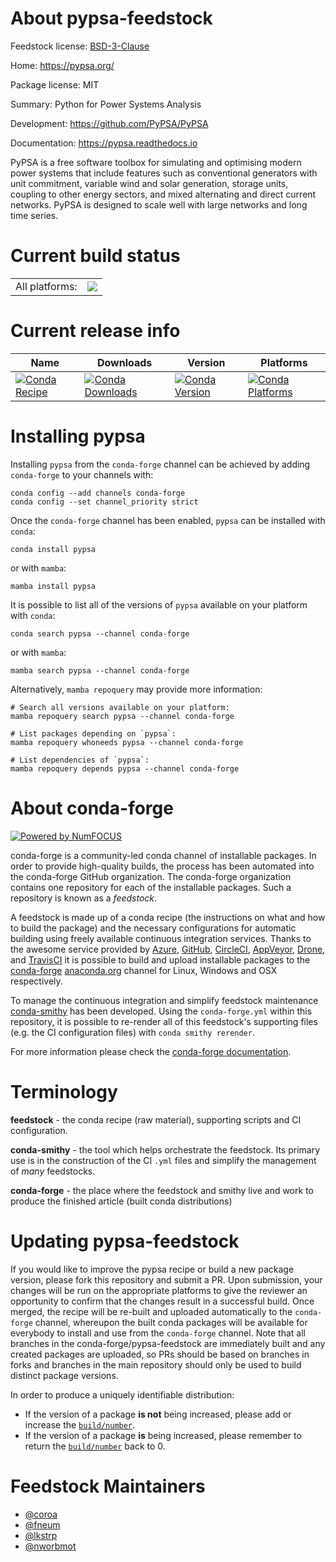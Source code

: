 About pypsa-feedstock
=====================

Feedstock license: [BSD-3-Clause](https://github.com/conda-forge/pypsa-feedstock/blob/main/LICENSE.txt)

Home: https://pypsa.org/

Package license: MIT

Summary: Python for Power Systems Analysis

Development: https://github.com/PyPSA/PyPSA

Documentation: https://pypsa.readthedocs.io

PyPSA is a free software toolbox for simulating and optimising modern power
systems that include features such as conventional generators with unit
commitment, variable wind and solar generation, storage units, coupling to
other energy sectors, and mixed alternating and direct current networks.
PyPSA is designed to scale well with large networks and long time series.


Current build status
====================


<table><tr><td>All platforms:</td>
    <td>
      <a href="https://dev.azure.com/conda-forge/feedstock-builds/_build/latest?definitionId=6829&branchName=main">
        <img src="https://dev.azure.com/conda-forge/feedstock-builds/_apis/build/status/pypsa-feedstock?branchName=main">
      </a>
    </td>
  </tr>
</table>

Current release info
====================

| Name | Downloads | Version | Platforms |
| --- | --- | --- | --- |
| [![Conda Recipe](https://img.shields.io/badge/recipe-pypsa-green.svg)](https://anaconda.org/conda-forge/pypsa) | [![Conda Downloads](https://img.shields.io/conda/dn/conda-forge/pypsa.svg)](https://anaconda.org/conda-forge/pypsa) | [![Conda Version](https://img.shields.io/conda/vn/conda-forge/pypsa.svg)](https://anaconda.org/conda-forge/pypsa) | [![Conda Platforms](https://img.shields.io/conda/pn/conda-forge/pypsa.svg)](https://anaconda.org/conda-forge/pypsa) |

Installing pypsa
================

Installing `pypsa` from the `conda-forge` channel can be achieved by adding `conda-forge` to your channels with:

```
conda config --add channels conda-forge
conda config --set channel_priority strict
```

Once the `conda-forge` channel has been enabled, `pypsa` can be installed with `conda`:

```
conda install pypsa
```

or with `mamba`:

```
mamba install pypsa
```

It is possible to list all of the versions of `pypsa` available on your platform with `conda`:

```
conda search pypsa --channel conda-forge
```

or with `mamba`:

```
mamba search pypsa --channel conda-forge
```

Alternatively, `mamba repoquery` may provide more information:

```
# Search all versions available on your platform:
mamba repoquery search pypsa --channel conda-forge

# List packages depending on `pypsa`:
mamba repoquery whoneeds pypsa --channel conda-forge

# List dependencies of `pypsa`:
mamba repoquery depends pypsa --channel conda-forge
```


About conda-forge
=================

[![Powered by
NumFOCUS](https://img.shields.io/badge/powered%20by-NumFOCUS-orange.svg?style=flat&colorA=E1523D&colorB=007D8A)](https://numfocus.org)

conda-forge is a community-led conda channel of installable packages.
In order to provide high-quality builds, the process has been automated into the
conda-forge GitHub organization. The conda-forge organization contains one repository
for each of the installable packages. Such a repository is known as a *feedstock*.

A feedstock is made up of a conda recipe (the instructions on what and how to build
the package) and the necessary configurations for automatic building using freely
available continuous integration services. Thanks to the awesome service provided by
[Azure](https://azure.microsoft.com/en-us/services/devops/), [GitHub](https://github.com/),
[CircleCI](https://circleci.com/), [AppVeyor](https://www.appveyor.com/),
[Drone](https://cloud.drone.io/welcome), and [TravisCI](https://travis-ci.com/)
it is possible to build and upload installable packages to the
[conda-forge](https://anaconda.org/conda-forge) [anaconda.org](https://anaconda.org/)
channel for Linux, Windows and OSX respectively.

To manage the continuous integration and simplify feedstock maintenance
[conda-smithy](https://github.com/conda-forge/conda-smithy) has been developed.
Using the ``conda-forge.yml`` within this repository, it is possible to re-render all of
this feedstock's supporting files (e.g. the CI configuration files) with ``conda smithy rerender``.

For more information please check the [conda-forge documentation](https://conda-forge.org/docs/).

Terminology
===========

**feedstock** - the conda recipe (raw material), supporting scripts and CI configuration.

**conda-smithy** - the tool which helps orchestrate the feedstock.
                   Its primary use is in the construction of the CI ``.yml`` files
                   and simplify the management of *many* feedstocks.

**conda-forge** - the place where the feedstock and smithy live and work to
                  produce the finished article (built conda distributions)


Updating pypsa-feedstock
========================

If you would like to improve the pypsa recipe or build a new
package version, please fork this repository and submit a PR. Upon submission,
your changes will be run on the appropriate platforms to give the reviewer an
opportunity to confirm that the changes result in a successful build. Once
merged, the recipe will be re-built and uploaded automatically to the
`conda-forge` channel, whereupon the built conda packages will be available for
everybody to install and use from the `conda-forge` channel.
Note that all branches in the conda-forge/pypsa-feedstock are
immediately built and any created packages are uploaded, so PRs should be based
on branches in forks and branches in the main repository should only be used to
build distinct package versions.

In order to produce a uniquely identifiable distribution:
 * If the version of a package **is not** being increased, please add or increase
   the [``build/number``](https://docs.conda.io/projects/conda-build/en/latest/resources/define-metadata.html#build-number-and-string).
 * If the version of a package **is** being increased, please remember to return
   the [``build/number``](https://docs.conda.io/projects/conda-build/en/latest/resources/define-metadata.html#build-number-and-string)
   back to 0.

Feedstock Maintainers
=====================

* [@coroa](https://github.com/coroa/)
* [@fneum](https://github.com/fneum/)
* [@lkstrp](https://github.com/lkstrp/)
* [@nworbmot](https://github.com/nworbmot/)

